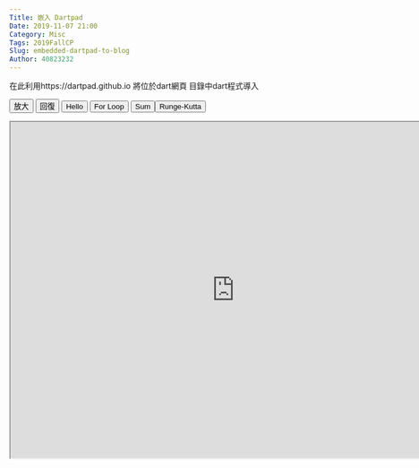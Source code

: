 ```yaml
---
Title: 嵌入 Dartpad
Date: 2019-11-07 21:00
Category: Misc
Tags: 2019FallCP
Slug: embedded-dartpad-to-blog
Author: 40823232
---
```


在此利用https://dartpad.github.io 將位於dart網頁 目錄中dart程式導入

<!-- PELICAN_END_SUMMARY -->

<script>
function getDart(dirname){
    source = "https://dartpad.github.io/embed-dart.html?gh_owner=40823232&gh_repo=cp2019&gh_path=dart_ex/" + dirname + "&theme=dark";
    document.getElementById("iframe").src = source ;
}
function getHtmlDart(dirname){
    source = "https://dartpad.github.io/embed-html.html?gh_owner=40823232&gh_repo=cp2019&gh_path=dart_ex/" + dirname + "&theme=dark";
document.getElementById("iframe").src = source ;
}
function getFlutter(dirname){
    source = "https://dartpad.github.io/embed-flutter.html?gh_owner=mdecourse&gh_repo=cp2019&gh_path=downloads/dart_ex/" + dirname + "&theme=dark";
document.getElementById("iframe").src = source ;
}
function largest(){
document.getElementById("iframe").width = document.body.clientWidth ;
document.getElementById("iframe").height = document.body.clientWidth*0.5 ;
}
function original(){
document.getElementById("iframe").width = 800 ;
document.getElementById("iframe").height = 600 ;
}
// ]]></script>
<!-- 取 Dart 程式的按鈕 -->
<p><button onclick="largest()">放大</button> <button onclick="original()">回復</button> <button onclick="getDart('hello')">Hello</button> <button onclick="getDart('for loop')">For Loop</button> <button onclick="getDart('sum')">Sum</button><button onclick="getDart('runge-kutta')">Runge-Kutta</button></p>
<p><iframe width="800" height="600" id="iframe" src="https://dartpad.dartlang.org/embed-dart.html?gh_owner=mdecourse&amp;gh_repo=cp2019&amp;gh_path=downloads/dart_ex/mass_spring_damping&amp;theme=dark"></iframe></p>